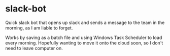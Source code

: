 # slack-bot

Quick slack bot that opens up slack and sends a message to the team in the morning, as I am liable to forget.

Works by saving as a batch file and using Windows Task Scheduler to load every morning. Hopefully wanting to move it onto the cloud soon, so I don't need to leave computer on.